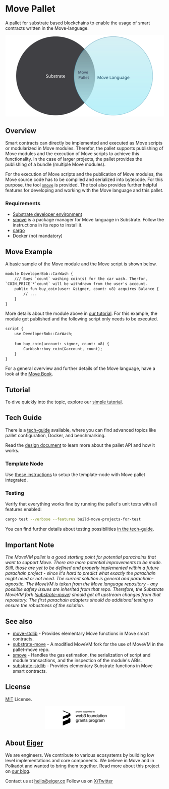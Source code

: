 # Move Pallet

A pallet for substrate based blockchains to enable the usage of smart contracts written in the Move-language.

![Pallet Move connects the Move language with Substrate](doc/assets/pallet-move_substrate_move.png)

## Overview

Smart contracts can directly be implemented and executed as Move scripts or modularized in Move modules. Therefor, the pallet supports publishing of Move modules and the execution of Move scripts to achieve this functionality. In the case of larger projects, the pallet provides the publishing of a bundle (multiple Move modules).

For the execution of Move scripts and the publication of Move modules, the Move source code has to be compiled and serialized into bytecode. For this purpose, the tool [`smove`][smove] is provided. The tool also provides further helpful features for developing and working with the Move language and this pallet.

### Requirements

- [Substrate developer environment](https://docs.substrate.io/install/)
- [smove][smove] is a package manager for Move language in Substrate. Follow the instructions in its repo to install it.
- [cargo](https://doc.rust-lang.org/cargo/getting-started/installation.html)
- Docker (not mandatory)


## Move Example

A basic sample of the Move module and the Move script is shown below.

```move
module DeveloperBob::CarWash {
    /// Buys `count` washing coin(s) for the car wash. Therfor, `COIN_PRICE`*`count` will be withdrawn from the user's account.
    public fun buy_coin(user: &signer, count: u8) acquires Balance {
        // ...
    }
}
```

More details about the module above in [our tutorial][tutorial]. For this example, the module got published and the following script only needs to be executed.

```move
script {
    use DeveloperBob::CarWash;

    fun buy_coin(account: signer, count: u8) {
        CarWash::buy_coin(&account, count);
    }
}
```

For a general overview and further details of the Move language, have a look at the [Move Book][move-book].


## Tutorial

To dive quickly into the topic, explore our [simple tutorial][tutorial].


## Tech Guide

There is a [tech-guide](doc/tech_guide.md) available, where you can find advanced topics like pallet configuration, Docker, and benchmarking.

Read the [design document](doc/final-design.md) to learn more about the pallet API and how it works.

### Template Node

Use [these instructions](doc/tech_guide.md#quickstart-guide-for-the-template-node) to setup the template-node with Move pallet integrated.

### Testing

Verify that everything works fine by running the pallet's unit tests with all features enabled:
```sh
cargo test --verbose --features build-move-projects-for-test
```

You can find further details about testing possibilities [in the tech-guide](doc/tech_guide.md#testing).


## Important Note

_The MoveVM pallet is a good starting point for potential parachains that want to support Move._
_There are more potential improvements to be made._
_Still, those are yet to be defined and properly implemented within a future parachain project - since it's hard to predict what exactly the parachain might need or not need._
_The current solution is general and parachain-agnostic._
_The MoveVM is taken from the Move language repository - any possible safety issues are inherited from that repo._
_Therefore, the Substrate MoveVM fork ([substrate-move][substrate-move]) should get all upstream changes from that repository._
_The first parachain adapters should do additional testing to ensure the robustness of the solution._


## See also

- [move-stdlib](https://github.com/eigerco/move-stdlib) - Provides elementary Move functions in Move smart contracts. 
- [substrate-move](https://github.com/eigerco/substrate-move) - A modified MoveVM fork for the use of MoveVM in the pallet-move repo.
- [smove](https://github.com/eigerco/smove) - Handles the gas estimation, the serialization of script and module transactions, and the inspection of the module's ABIs.
- [substrate-stdlib](https://github.com/eigerco/substrate-stdlib) - Provides elementary Substrate functions in Move smart contracts.

## License

[MIT](LICENSE) License.

<p align="center"><img src="doc/assets/web3 foundation_grants_badge_black.png" width="50%"/></p>

[move-book]: https://move-language.github.io/move/introduction.html
[substrate-move]: https://github.com/eigerco/substrate-move
[smove]: https://github.com/eigerco/smove
[tutorial]: doc/tutorial.md

## About [Eiger](https://www.eiger.co)

We are engineers. We contribute to various ecosystems by building low level implementations and core components. We believe in Move and in Polkadot and wanted to bring them together. Read more about this project on [our blog](https://www.eiger.co/blog/eiger-brings-move-to-polkadot).

Contact us at hello@eiger.co
Follow us on [X/Twitter](https://x.com/eiger_co)
